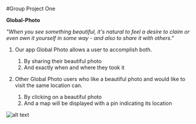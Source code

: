 #Group Project One

**Global-Photo**

*"When you see something beautiful, it's natural to feel a desire to claim or even own it yourself in some way - and also to share it with others."*

1. Our app Global Photo allows a user to accomplish both. 
      1. By sharing their beautiful photo 
      1. And exactly when and where they took it 
      
1. Other Global Photo users who like a beautiful photo and would like to visit the same location can. 
      1. By clicking on a beautiful photo 
      1. And a map will be displayed with a pin indicating its location

![alt text](https://github.com/juliank2/Global-Search/blob/Generator/assets/images/globalphoto.jpg)
      
